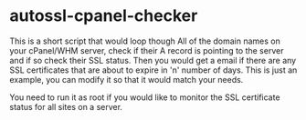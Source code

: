 # autossl-cpanel-checker
This is a short script that would loop though All of the domain names on your cPanel/WHM server, check if their A record is pointing to the server and if so check their SSL status. Then you would get a email if there are any SSL certificates that are about to expire in 'n' number of days. This is just an example, you can modify it so that it would match your needs.

You need to run it as root if you would like to monitor the SSL certificate status for all sites on a server.

